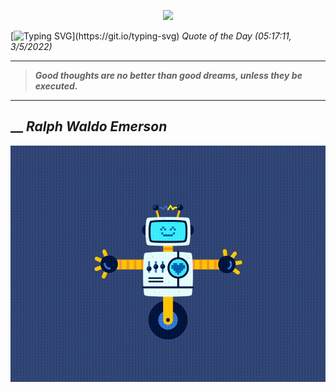 <p align='center'><img src='https://komarev.com/ghpvc/?username=hungpurdie&label=Total+Vistors&color=brightgreen&style=plastic'></p> 


 [![Typing SVG](https://readme-typing-svg.herokuapp.com?font=Press+Start+2P&color=C2F784&size=35&width=900&height=100&lines=Hello+World%2C+I'm+Hung+!)](https://git.io/typing-svg) 
 _Quote of the Day (05:17:11, 3/5/2022)_
___
>**_Good thoughts are no better than good dreams, unless they be executed._**
___
## __ **_Ralph Waldo Emerson_** 
<p align="center"><img src="src/assets/images/robot-dancing-dribble.gif"/></p>
